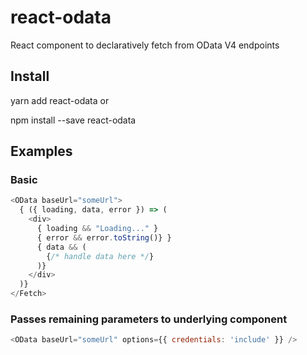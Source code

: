 # react-odata

React component to declaratively fetch from OData V4 endpoints

## Install

yarn add react-odata
or

npm install --save react-odata

## Examples

### Basic
```js
<OData baseUrl="someUrl">
  { ({ loading, data, error }) => (
    <div>
      { loading && "Loading..." }
      { error && error.toString()} }
      { data && (
        {/* handle data here */}
      )}
    </div>
  )}
</Fetch>
``` 

### Passes remaining parameters to underlying [<Fetch />](https://github.com/techniq/react-fetch-component) component
```js
<OData baseUrl="someUrl" options={{ credentials: 'include' }} />
```

